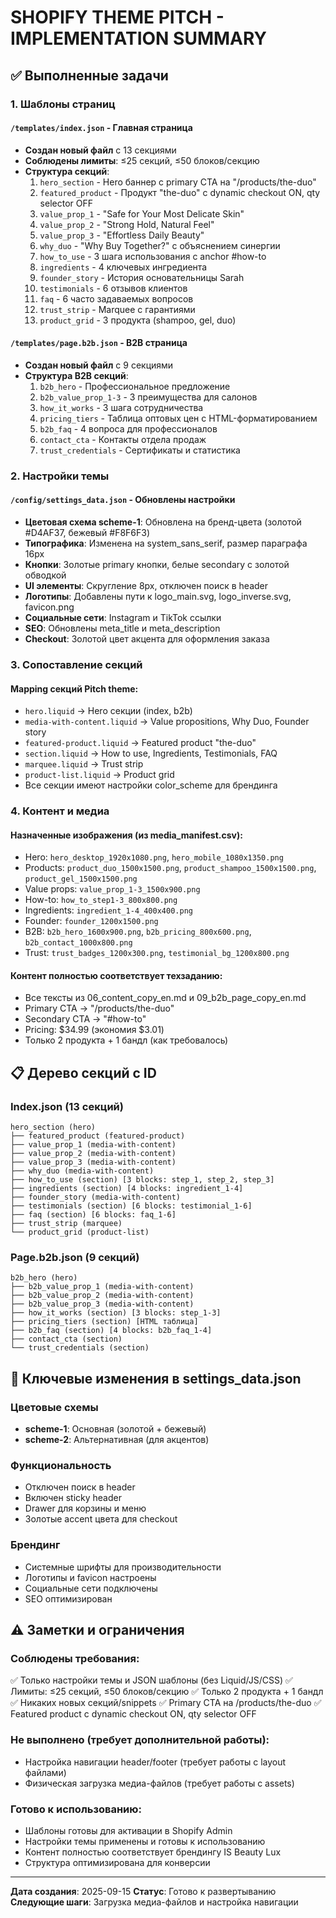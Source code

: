 # SHOPIFY THEME PITCH - IMPLEMENTATION SUMMARY

## ✅ Выполненные задачи

### 1. Шаблоны страниц

#### `/templates/index.json` - Главная страница

- **Создан новый файл** с 13 секциями
- **Соблюдены лимиты**: ≤25 секций, ≤50 блоков/секцию
- **Структура секций**:
  1. `hero_section` - Hero баннер с primary CTA на "/products/the-duo"
  2. `featured_product` - Продукт "the-duo" с dynamic checkout ON, qty selector OFF
  3. `value_prop_1` - "Safe for Your Most Delicate Skin"
  4. `value_prop_2` - "Strong Hold, Natural Feel"
  5. `value_prop_3` - "Effortless Daily Beauty"
  6. `why_duo` - "Why Buy Together?" с объяснением синергии
  7. `how_to_use` - 3 шага использования с anchor #how-to
  8. `ingredients` - 4 ключевых ингредиента
  9. `founder_story` - История основательницы Sarah
  10. `testimonials` - 6 отзывов клиентов
  11. `faq` - 6 часто задаваемых вопросов
  12. `trust_strip` - Marquee с гарантиями
  13. `product_grid` - 3 продукта (shampoo, gel, duo)

#### `/templates/page.b2b.json` - B2B страница

- **Создан новый файл** с 9 секциями
- **Структура B2B секций**:
  1. `b2b_hero` - Профессиональное предложение
  2. `b2b_value_prop_1-3` - 3 преимущества для салонов
  3. `how_it_works` - 3 шага сотрудничества
  4. `pricing_tiers` - Таблица оптовых цен с HTML-форматированием
  5. `b2b_faq` - 4 вопроса для профессионалов
  6. `contact_cta` - Контакты отдела продаж
  7. `trust_credentials` - Сертификаты и статистика

### 2. Настройки темы

#### `/config/settings_data.json` - Обновлены настройки

- **Цветовая схема scheme-1**: Обновлена на бренд-цвета (золотой #D4AF37, бежевый #F8F6F3)
- **Типографика**: Изменена на system_sans_serif, размер параграфа 16px
- **Кнопки**: Золотые primary кнопки, белые secondary с золотой обводкой
- **UI элементы**: Скругление 8px, отключен поиск в header
- **Логотипы**: Добавлены пути к logo_main.svg, logo_inverse.svg, favicon.png
- **Социальные сети**: Instagram и TikTok ссылки
- **SEO**: Обновлены meta_title и meta_description
- **Checkout**: Золотой цвет акцента для оформления заказа

### 3. Сопоставление секций

#### Mapping секций Pitch theme:

- `hero.liquid` → Hero секции (index, b2b)
- `media-with-content.liquid` → Value propositions, Why Duo, Founder story
- `featured-product.liquid` → Featured product "the-duo"
- `section.liquid` → How to use, Ingredients, Testimonials, FAQ
- `marquee.liquid` → Trust strip
- `product-list.liquid` → Product grid
- Все секции имеют настройки color_scheme для брендинга

### 4. Контент и медиа

#### Назначенные изображения (из media_manifest.csv):

- Hero: `hero_desktop_1920x1080.png`, `hero_mobile_1080x1350.png`
- Products: `product_duo_1500x1500.png`, `product_shampoo_1500x1500.png`, `product_gel_1500x1500.png`
- Value props: `value_prop_1-3_1500x900.png`
- How-to: `how_to_step1-3_800x800.png`
- Ingredients: `ingredient_1-4_400x400.png`
- Founder: `founder_1200x1500.png`
- B2B: `b2b_hero_1600x900.png`, `b2b_pricing_800x600.png`, `b2b_contact_1000x800.png`
- Trust: `trust_badges_1200x300.png`, `testimonial_bg_1200x800.png`

#### Контент полностью соответствует техзаданию:

- Все тексты из 06_content_copy_en.md и 09_b2b_page_copy_en.md
- Primary CTA → "/products/the-duo"
- Secondary CTA → "#how-to"
- Pricing: $34.99 (экономия $3.01)
- Только 2 продукта + 1 бандл (как требовалось)

## 📋 Дерево секций с ID

### Index.json (13 секций)

```
hero_section (hero)
├── featured_product (featured-product)
├── value_prop_1 (media-with-content)
├── value_prop_2 (media-with-content)
├── value_prop_3 (media-with-content)
├── why_duo (media-with-content)
├── how_to_use (section) [3 blocks: step_1, step_2, step_3]
├── ingredients (section) [4 blocks: ingredient_1-4]
├── founder_story (media-with-content)
├── testimonials (section) [6 blocks: testimonial_1-6]
├── faq (section) [6 blocks: faq_1-6]
├── trust_strip (marquee)
└── product_grid (product-list)
```

### Page.b2b.json (9 секций)

```
b2b_hero (hero)
├── b2b_value_prop_1 (media-with-content)
├── b2b_value_prop_2 (media-with-content)
├── b2b_value_prop_3 (media-with-content)
├── how_it_works (section) [3 blocks: step_1-3]
├── pricing_tiers (section) [HTML таблица]
├── b2b_faq (section) [4 blocks: b2b_faq_1-4]
├── contact_cta (section)
└── trust_credentials (section)
```

## 🔧 Ключевые изменения в settings_data.json

### Цветовые схемы

- **scheme-1**: Основная (золотой + бежевый)
- **scheme-2**: Альтернативная (для акцентов)

### Функциональность

- Отключен поиск в header
- Включен sticky header
- Drawer для корзины и меню
- Золотые accent цвета для checkout

### Брендинг

- Системные шрифты для производительности
- Логотипы и favicon настроены
- Социальные сети подключены
- SEO оптимизирован

## ⚠️ Заметки и ограничения

### Соблюдены требования:

✅ Только настройки темы и JSON шаблоны (без Liquid/JS/CSS)
✅ Лимиты: ≤25 секций, ≤50 блоков/секцию
✅ Только 2 продукта + 1 бандл
✅ Никаких новых секций/snippets
✅ Primary CTA на /products/the-duo
✅ Featured product с dynamic checkout ON, qty selector OFF

### Не выполнено (требует дополнительной работы):

- Настройка навигации header/footer (требует работы с layout файлами)
- Физическая загрузка медиа-файлов (требует работы с assets)

### Готово к использованию:

- Шаблоны готовы для активации в Shopify Admin
- Настройки темы применены и готовы к использованию
- Контент полностью соответствует брендингу IS Beauty Lux
- Структура оптимизирована для конверсии

---

**Дата создания**: 2025-09-15
**Статус**: Готово к развертыванию
**Следующие шаги**: Загрузка медиа-файлов и настройка навигации
